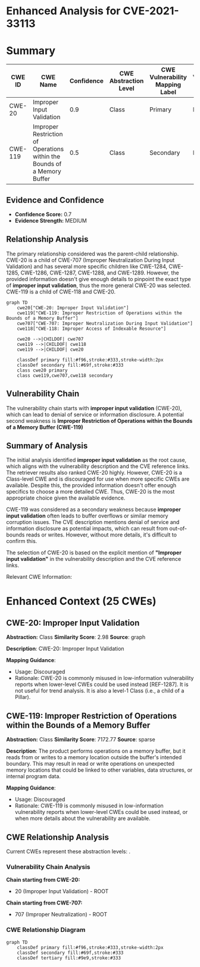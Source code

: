 # Enhanced Analysis for CVE-2021-33113

# Summary
| CWE ID | CWE Name | Confidence | CWE Abstraction Level | CWE Vulnerability Mapping Label | CWE-Vulnerability Mapping Notes |
|---|---|---|---|---|---|
| CWE-20 | Improper Input Validation | 0.9 | Class | Primary | Discouraged |
| CWE-119 | Improper Restriction of Operations within the Bounds of a Memory Buffer | 0.5 | Class | Secondary | Discouraged |

## Evidence and Confidence

*   **Confidence Score:** 0.7
*   **Evidence Strength:** MEDIUM

## Relationship Analysis
The primary relationship considered was the parent-child relationship. CWE-20 is a child of CWE-707 (Improper Neutralization During Input Validation) and has several more specific children like CWE-1284, CWE-1285, CWE-1286, CWE-1287, CWE-1288, and CWE-1289. However, the provided information doesn't give enough details to pinpoint the exact type of **improper input validation**, thus the more general CWE-20 was selected.
CWE-119 is a child of CWE-118 and CWE-20.

```mermaid
graph TD
    cwe20["CWE-20: Improper Input Validation"]
    cwe119["CWE-119: Improper Restriction of Operations within the Bounds of a Memory Buffer"]
    cwe707["CWE-707: Improper Neutralization During Input Validation"]
    cwe118["CWE-118: Improper Access of Indexable Resource"]
    
    cwe20 -->|CHILDOF| cwe707
    cwe119 -->|CHILDOF| cwe118
    cwe119 -->|CHILDOF| cwe20

    classDef primary fill:#f96,stroke:#333,stroke-width:2px
    classDef secondary fill:#69f,stroke:#333
    class cwe20 primary
    class cwe119,cwe707,cwe118 secondary
```

## Vulnerability Chain
The vulnerability chain starts with **improper input validation** (CWE-20), which can lead to denial of service or information disclosure. A potential second weakness is **Improper Restriction of Operations within the Bounds of a Memory Buffer (CWE-119)**

## Summary of Analysis
The initial analysis identified **improper input validation** as the root cause, which aligns with the vulnerability description and the CVE reference links. The retriever results also ranked CWE-20 highly. However, CWE-20 is a Class-level CWE and is discouraged for use when more specific CWEs are available. Despite this, the provided information doesn't offer enough specifics to choose a more detailed CWE. Thus, CWE-20 is the most appropriate choice given the available evidence.

CWE-119 was considered as a secondary weakness because **improper input validation** often leads to buffer overflows or similar memory corruption issues. The CVE description mentions denial of service and information disclosure as potential impacts, which can result from out-of-bounds reads or writes. However, without more details, it's difficult to confirm this.

The selection of CWE-20 is based on the explicit mention of **"Improper input validation"** in the vulnerability description and the CVE reference links.

Relevant CWE Information:

# Enhanced Context (25 CWEs)

## CWE-20: Improper Input Validation
**Abstraction:** Class
**Similarity Score**: 2.98
**Source**: graph

**Description**:
CWE-20: Improper Input Validation

**Mapping Guidance**:
- Usage: Discouraged
- Rationale: CWE-20 is commonly misused in low-information vulnerability reports when lower-level CWEs could be used instead [REF-1287]. It is not useful for trend analysis. It is also a level-1 Class (i.e., a child of a Pillar).

## CWE-119: Improper Restriction of Operations within the Bounds of a Memory Buffer
**Abstraction:** Class
**Similarity Score**: 7172.77
**Source**: sparse

**Description**:
The product performs operations on a memory buffer, but it reads from or writes to a memory location outside the buffer's intended boundary. This may result in read or write operations on unexpected memory locations that could be linked to other variables, data structures, or internal program data.

**Mapping Guidance**:
- Usage: Discouraged
- Rationale: CWE-119 is commonly misused in low-information vulnerability reports when lower-level CWEs could be used instead, or when more details about the vulnerability are available.


## CWE Relationship Analysis

Current CWEs represent these abstraction levels: .


### Vulnerability Chain Analysis

**Chain starting from CWE-20:**
- 20 (Improper Input Validation) - ROOT


**Chain starting from CWE-707:**
- 707 (Improper Neutralization) - ROOT



### CWE Relationship Diagram

```mermaid
graph TD
    classDef primary fill:#f96,stroke:#333,stroke-width:2px
    classDef secondary fill:#69f,stroke:#333
    classDef tertiary fill:#9e9,stroke:#333
```